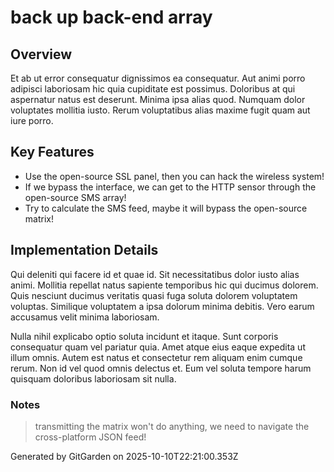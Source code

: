# back up back-end array

## Overview
Et ab ut error consequatur dignissimos ea consequatur. Aut animi porro adipisci laboriosam hic quia cupiditate est possimus. Doloribus at qui aspernatur natus est deserunt. Minima ipsa alias quod. Numquam dolor voluptates mollitia iusto. Rerum voluptatibus alias maxime fugit quam aut iure porro.

## Key Features
- Use the open-source SSL panel, then you can hack the wireless system!
- If we bypass the interface, we can get to the HTTP sensor through the open-source SMS array!
- Try to calculate the SMS feed, maybe it will bypass the open-source matrix!

## Implementation Details
Qui deleniti qui facere id et quae id. Sit necessitatibus dolor iusto alias animi. Mollitia repellat natus sapiente temporibus hic qui ducimus dolorem. Quis nesciunt ducimus veritatis quasi fuga soluta dolorem voluptatem voluptas. Similique voluptatem a ipsa dolorum minima debitis. Vero earum accusamus velit minima laboriosam.
 Nulla nihil explicabo optio soluta incidunt et itaque. Sunt corporis consequatur quam vel pariatur quia. Amet atque eius eaque expedita ut illum omnis. Autem est natus et consectetur rem aliquam enim cumque rerum. Non id vel quod omnis delectus et. Eum vel soluta tempore harum quisquam doloribus laboriosam sit nulla.

### Notes
> transmitting the matrix won't do anything, we need to navigate the cross-platform JSON feed!

Generated by GitGarden on 2025-10-10T22:21:00.353Z
